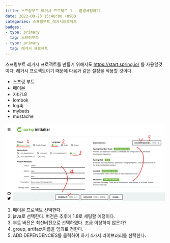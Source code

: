 ```yaml
---
title: 스프링부트 레거시 프로젝트 1 - 환경세팅하기
date: 2022-09-23 15:40:00 +0900
categories: 스프링부트_레거시프로젝트
badges:
- type: primary
  tag: 스프링부트
- type: primary
  tag: 레거시 프로젝트
---
```

스프링부트 레거시 프로젝트를 만들기 위해서도 https://start.spring.io/ 를 사용할것이다.
레거시 프로젝트이기 때문에 다음과 같은 설정을 적용할 것이다.
- 스프링 부트
- 메이븐
- 자바1.8
- lombok
- log4j
- mybatis
- mustache

![legacy1](/assets/img/legacy1.png)
1. 메이븐 프로젝트 선택한다.
2. java로 선택한다. 버전은 추후에 1.8로 세팅할 예정이다.
3. 부트 버전은 최신버전으로 선택하였다. 조금 이상하지 않은가?
4. group, artifact이름을 임의로 정한다.
5. ADD DEPENDENCIES를 클릭하여 하기 4가지 라이브러리를 선택한다. 
    
